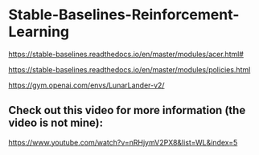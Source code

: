 # Stable-Baselines-Reinforcement-Learning

https://stable-baselines.readthedocs.io/en/master/modules/acer.html#

https://stable-baselines.readthedocs.io/en/master/modules/policies.html

https://gym.openai.com/envs/LunarLander-v2/

## Check out this video for more information (the video is not mine):
https://www.youtube.com/watch?v=nRHjymV2PX8&list=WL&index=5
